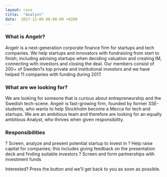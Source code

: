 ```yaml
---
layout: case
title:  "Analyst"
date:  2017-12-09 08:00:00 +0200
---
```

### What is Angelr?

Angelr is a next-generation corporate finance firm for startups and tech companies. We help startups and innovators with fundraising from start to finish; including advising startups when deciding valuation and creating IM, connecting with investors and closing the deal. Our members consist of 200+ of Sweden?s top private and institutional investors and we have helped 11 companies with funding during 2017. 


### What are we looking for?

We are looking for someone that is curious about entrepreneurship and the Swedish tech-scene. Angelr is fast-growing firm, founded by former SSE-students, who wants to help Stockholm become a Mecca for tech and startups. We are an ambitious team and therefore are looking for an equally ambitious Analyst, who thrives when given responsibility. 


### Responsibilities

? Screen, analyze and present potential startup to invest in
? Help raise capital for companies; this includes giving feedback on the presentation deck and finding suitable investors
? Screen and form partnerships with investment funds

Interested? Press the button and we'll get back to you as soon as possible.